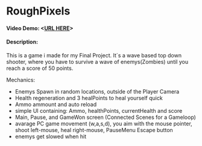 # RoughPixels
#### Video Demo:  <[URL HERE](https://youtu.be/Zf9djX5u2y0)> 
#### Description:
This is a game i made for my Final Project. It´s a wave based top down shooter, where you have to survive a wave of 
enemys(Zombies) until you reach a score of 50 points.

Mechanics: 
- Enemys Spawn in random locations, outside of the Player Camera
- Health regeneration and 3 healPoints to heal yourself quick
- Ammo ammount and auto reload
- simple UI containing: Ammo, healthPoints, currentHealth and score
- Main, Pause, and GameWon screen (Connected Scenes for a Gameloop)
- avarage PC game movement (w,a,s,d), you aim with the mouse pointer, shoot left-mouse, heal right-mouse, PauseMenu Escape button
- enemys get slowed when hit
